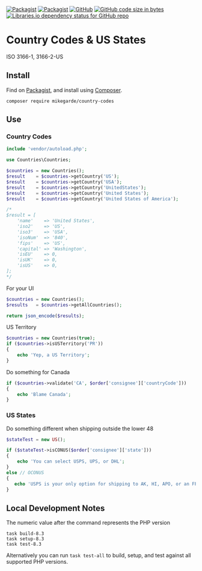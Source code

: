 [![Packagist](https://img.shields.io/packagist/dt/mikegarde/country-codes.svg)](https://packagist.org/packages/mikegarde/country-codes)
[![Packagist](https://img.shields.io/packagist/dd/mikegarde/country-codes.svg)](https://packagist.org/packages/mikegarde/country-codes)
[![GitHub](https://img.shields.io/github/license/mikegarde/country-codes.svg)](https://github.com/MikeGarde/country-codes)
[![GitHub code size in bytes](https://img.shields.io/github/languages/code-size/mikegarde/country-codes.svg)](https://github.com/MikeGarde/country-codes)
[![Libraries.io dependency status for GitHub repo](https://img.shields.io/librariesio/github/mikegarde/country-codes.svg)](http://bit.ly/2Yuoi8w)

# Country Codes & US States

ISO 3166-1, 3166-2-US

## Install

Find on [Packagist](https://packagist.org/packages/mikegarde/country-codes),
and install using [Composer](http://getcomposer.org).

```shell
composer require mikegarde/country-codes
```

## Use

### Country Codes

```php
include 'vendor/autoload.php';

use Countries\Countries;

$countries = new Countries();
$result    = $countries->getCountry('US');
$result    = $countries->getCountry('USA');
$result    = $countries->getCountry('UnitedStates');
$result    = $countries->getCountry('United States');
$result    = $countries->getCountry('United States of America');

/*
$result = [
    'name'    => 'United States',
    'iso2'    => 'US',
    'iso3'    => 'USA',
    'isoNum'  => '840',
    'fips'    => 'US',
    'capital' => 'Washington',
    'isEU'    => 0,
    'isUK'    => 0,
    'isUS'    => 0,
];
*/
```

For your UI

```php
$countries = new Countries();
$results   = $countries->getAllCountries();

return json_encode($results);
```

US Territory

```php
$countries = new Countries(true);
if ($countries->isUSTerritory('PR'))
{
    echo 'Yep, a US Territory';
}
```

Do something for Canada

```php
if ($countries->validate('CA', $order['consignee']['countryCode']))
{
    echo 'Blame Canada';
}
```

### US States

Do something different when shipping outside the lower 48

```php
$stateTest = new US();

if ($stateTest->isCONUS($order['consignee']['state']))
{
    echo 'You can select USPS, UPS, or DHL';
}
else // OCONUS
{
   echo 'USPS is your only option for shipping to AK, HI, APO, or an FPO address';
}
```

## Local Development Notes

The numeric value after the command represents the PHP version

```shell
task build-8.3
task setup-8.3
task test-8.3
```

Alternatively you can run `task test-all` to build, setup, and test against all supported PHP versions.
